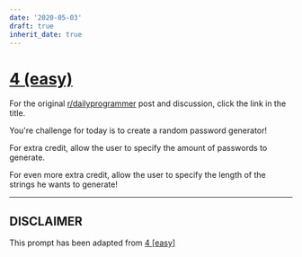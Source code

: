 ```yaml
---
date: '2020-05-03'
draft: true
inherit_date: true
---
```


# [4 (easy)](https://www.reddit.com/r/dailyprogrammer/comments/pm6oj/2122012_challenge_4_easy/)

For the original [r/dailyprogrammer](https://www.reddit.com/r/dailyprogrammer/) post and discussion, click the link in the title.

You're challenge for today is to create a random password generator! 

For extra credit, allow the user to specify the amount of passwords to generate.

For even more extra credit, allow the user to specify the length of the strings he wants to generate!


----
## **DISCLAIMER**
This prompt has been adapted from [4 [easy]](https://www.reddit.com/r/dailyprogrammer/comments/pm6oj/2122012_challenge_4_easy/
)
